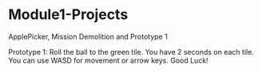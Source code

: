 # Module1-Projects
 ApplePicker, Mission Demolition and Prototype 1

Prototype 1: Roll the ball to the green tile. You have 2 seconds on each tile. You can use WASD for movement or arrow keys. Good Luck!

